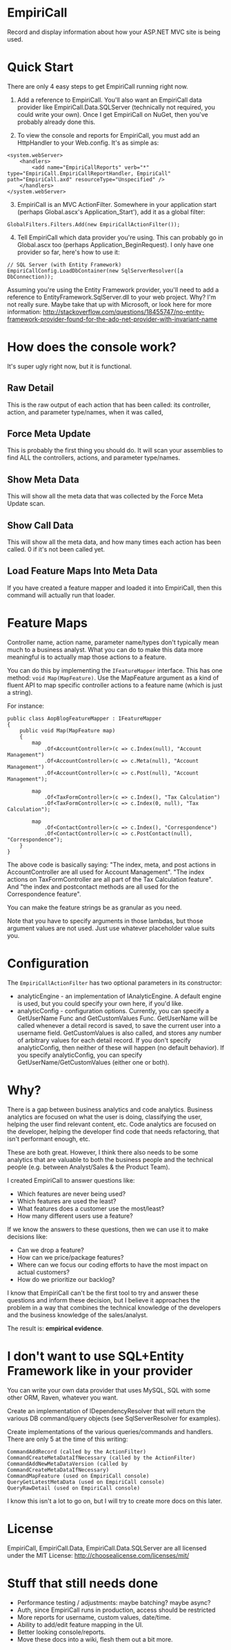 # EmpiriCall

Record and display information about how your ASP.NET MVC site is being used.

# Quick Start

There are only 4 easy steps to get EmpiriCall running right now.

1. Add a reference to EmpiriCall. You'll also want an EmpiriCall data provider like EmpiriCall.Data.SQLServer (technically not required, you could write your own). Once I get EmpiriCall on NuGet, then you've probably already done this.

2. To view the console and reports for EmpiriCall, you must add an HttpHandler to your Web.config. It's as simple as:
```
<system.webServer>
	<handlers>
		<add name="EmpiriCallReports" verb="*" type="EmpiriCall.EmpiriCallReportHandler, EmpiriCall" path="EmpiriCall.axd" resourceType="Unspecified" />
	</handlers>
</system.webServer>
```

3. EmpiriCall is an MVC ActionFilter. Somewhere in your application start (perhaps Global.ascx's Application_Start'), add it as a global filter:
```
GlobalFilters.Filters.Add(new EmpiriCallActionFilter());
```

4. Tell EmpiriCall which data provider you're using. This can probably go in Global.ascx too (perhaps Application_BeginRequest). I only have one provider so far, here's how to use it:
```
// SQL Server (with Entity Framework)
EmpiriCallConfig.LoadDbContainer(new SqlServerResolver([a DbConnection));
```
Assuming you're using the Entity Framework provider, you'll need to add a reference to EntityFramework.SqlServer.dll to your web project. Why? I'm not really sure. Maybe take that up with Microsoft, or look here for more information: http://stackoverflow.com/questions/18455747/no-entity-framework-provider-found-for-the-ado-net-provider-with-invariant-name

# How does the console work?

It's super ugly right now, but it is functional.

## Raw Detail

This is the raw output of each action that has been called: its controller, action, and parameter type/names, when it was called,

## Force Meta Update

This is probably the first thing you should do. It will scan your assemblies to find ALL the controllers, actions, and parameter type/names.

## Show Meta Data

This will show all the meta data that was collected by the Force Meta Update scan.

## Show Call Data

This will show all the meta data, and how many times each action has been called. 0 if it's not been called yet.

## Load Feature Maps Into Meta Data

If you have created a feature mapper and loaded it into EmpiriCall, then this command will actually run that loader.

# Feature Maps

Controller name, action name, parameter name/types don't typically mean much to a business analyst. What you can do to make this data more meaningful is to actually map those actions to a feature.

You can do this by implementing the ```IFeatureMapper``` interface. This has one method: ```void Map(MapFeature)```. Use the MapFeature argument as a kind of fluent API to map specific controller actions to a feature name (which is just a string).

For instance:

```
public class AopBlogFeatureMapper : IFeatureMapper
{
    public void Map(MapFeature map)
    {
        map
            .Of<AccountController>(c => c.Index(null), "Account Management")
            .Of<AccountController>(c => c.Meta(null), "Account Management")
            .Of<AccountController>(c => c.Post(null), "Account Management");

        map
            .Of<TaxFormController>(c => c.Index(), "Tax Calculation")
            .Of<TaxFormController>(c => c.Index(0, null), "Tax Calculation");

        map
            .Of<ContactController>(c => c.Index(), "Correspondence")
            .Of<ContactController>(c => c.PostContact(null), "Correspondence");
	}
}
```

The above code is basically saying: "The index, meta, and post actions in AccountController are all used for Account Management". "The index actions on TaxFormController are all part of the Tax Calculation feature". And "the index and postcontact methods are all used for the Correspondence feature".

You can make the feature strings be as granular as you need.

Note that you have to specify arguments in those lambdas, but those argument values are not used. Just use whatever placeholder value suits you.

# Configuration

The ```EmpiriCallActionFilter``` has two optional parameters in its constructor:

* analyticEngine - an implementation of IAnalyticEngine. A default engine is used, but you could specify your own here, if you'd like.
* analyticConfig - configuration options. Currently, you can specify a GetUserName Func and GetCustomValues Func. GetUserName will be called whenever a detail record is saved, to save the current user into a username field. GetCustomValues is also called, and stores any number of arbitrary values for each detail record. If you don't specify analyticConfig, then neither of these will happen (no default behavior). If you specify analyticConfig, you can specify GetUserName/GetCustomValues (either one or both).

# Why?

There is a gap between business analytics and code analytics. Business analytics are focused on what the user is doing, classifying the user, helping the user find relevant content, etc. Code analytics are focused on the developer, helping the developer find code that needs refactoring, that isn't performant enough, etc.

These are both great. However, I think there also needs to be some analytics that are valuable to both the business people and the technical people (e.g. between Analyst/Sales & the Product Team).

I created EmpiriCall to answer questions like:

* Which features are never being used?
* Which features are used the least?
* What features does a customer use the most/least?
* How many different users use a feature?

If we know the answers to these questions, then we can use it to make decisions like:

* Can we drop a feature?
* How can we price/package features?
* Where can we focus our coding efforts to have the most impact on actual customers?
* How do we prioritize our backlog?

I know that EmpiriCall can't be the first tool to try and answer these questions and inform these decision, but I believe it approaches the problem in a way that combines the technical knowledge of the developers and the business knowledge of the sales/analyst.

The result is: **empirical evidence**.

# I don't want to use SQL+Entity Framework like in your provider

You can write your own data provider that uses MySQL, SQL with some other ORM, Raven, whatever you want.

Create an implementation of IDependencyResolver that will return the various DB command/query objects (see SqlServerResolver for examples).

Create implementations of the various queries/commands and handlers. There are only 5 at the time of this writing:
```
CommandAddRecord (called by the ActionFilter)
CommandCreateMetaDataIfNecessary (called by the ActionFilter)
CommandAddNewMetaDataVersion (called by CommandCreateMetaDataIfNecessary)
CommandMapFeature (used on EmpiriCall console)
QueryGetLatestMetaData (used on EmpiriCall console)
QueryRawDetail (used on EmpiriCall console)
```

I know this isn't a lot to go on, but I will try to create more docs on this later.

# License

EmpiriCall, EmpiriCall.Data, EmpiriCall.Data.SQLServer are all licensed under the MIT License: http://choosealicense.com/licenses/mit/

# Stuff that still needs done

* Performance testing / adjustments: maybe batching? maybe async?
* Auth, since EmpiriCall runs in production, access should be restricted
* More reports for username, custom values, date/time.
* Ability to add/edit feature mapping in the UI.
* Better looking console/reports.
* Move these docs into a wiki, flesh them out a bit more.
